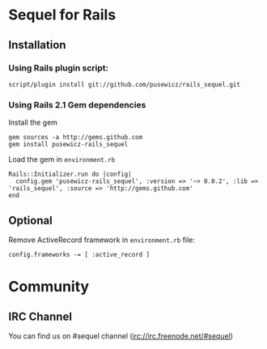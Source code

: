 Sequel for Rails
================

Installation
------------

### Using Rails plugin script:

    script/plugin install git://github.com/pusewicz/rails_sequel.git
    
### Using Rails 2.1 Gem dependencies
  
  Install the gem
  
    gem sources -a http://gems.github.com
    gem install pusewicz-rails_sequel
  
  Load the gem in `environment.rb`
  
    Rails::Initializer.run do |config|
      config.gem 'pusewicz-rails_sequel', :version => '~> 0.0.2', :lib => 'rails_sequel', :source => 'http://gems.github.com'
    end
    
Optional
--------

  Remove ActiveRecord framework in `environment.rb` file:
  
    config.frameworks -= [ :active_record ]
    
Community
=========

IRC Channel
-----------

  You can find us on #sequel channel ([irc://irc.freenode.net/#sequel](irc://irc.freenode.net/#sequel))